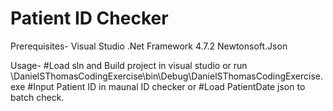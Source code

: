 # Patient ID Checker

Prerequisites-
Visual Studio .Net Framework 4.7.2
Newtonsoft.Json

Usage-
#Load sln and Build project in visual studio or run \DanielSThomasCodingExercise\bin\Debug\DanielSThomasCodingExercise.exe
#Input Patient ID in maunal ID checker or
#Load PatientDate json to batch check.
